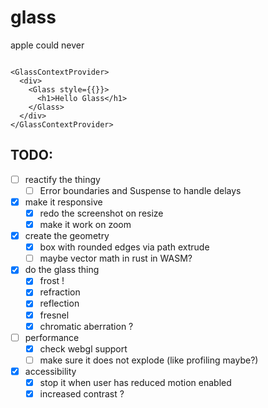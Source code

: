 # glass
apple could never

```tsx

<GlassContextProvider>
  <div>
    <Glass style={{}}>
      <h1>Hello Glass</h1>
    </Glass>
  </div>
</GlassContextProvider>

```

## TODO:
- [ ] reactify the thingy
  - [ ] Error boundaries and Suspense to handle delays
- [x] make it responsive
  - [x] redo the screenshot on resize
  - [x] make it work on zoom
- [x] create the geometry
  - [x] box with rounded edges via path extrude
  - [ ] maybe vector math in rust in WASM?
- [x] do the glass thing
  - [x] frost !
  - [x] refraction
  - [x] reflection
  - [x] fresnel 
  - [x] chromatic aberration ?
- [ ] performance
  - [x] check webgl support
  - [ ] make sure it does not explode (like profiling maybe?)
- [x] accessibility
  - [x] stop it when user has reduced motion enabled
  - [x] increased contrast ?